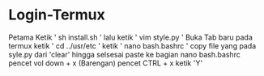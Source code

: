# Login-Termux
Petama Ketik ' sh install.sh '
lalu ketik ' vim style.py '
Buka Tab baru pada termux
ketik ' cd ../usr/etc '
ketik ' nano bash.bashrc '
copy file yang pada syle.py dari 'clear' hingga selsesai
paste ke bagian nano bash.bashrc
pencet vol down + x (Barengan)
pencet CTRL + x
ketik 'Y'
